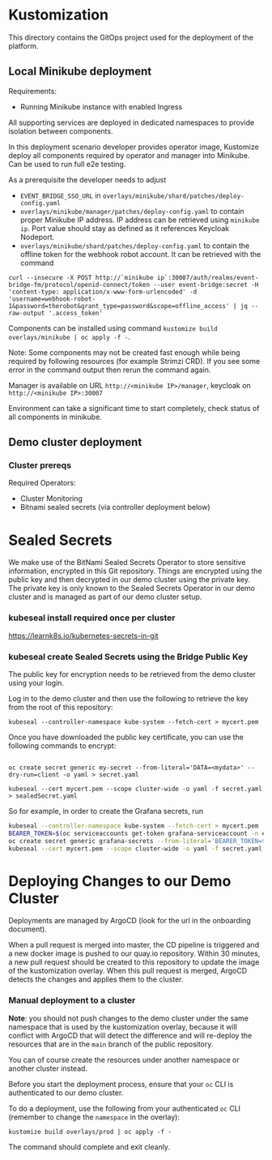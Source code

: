 # Kustomization

This directory contains the GitOps project used for the deployment of the platform.

## Local Minikube deployment
Requirements:
- Running Minikube instance with enabled Ingress

All supporting services are deployed in dedicated namespaces to provide isolation between components.

In this deployment scenario developer provides operator image, Kustomize deploy all components required by operator and manager into Minikube. Can be used to run full e2e testing.

As a prerequisite the developer needs to adjust
- `EVENT_BRIDGE_SSO_URL` in `overlays/minikube/shard/patches/deploy-config.yaml` 
- `overlays/minikube/manager/patches/deploy-config.yaml` to contain proper Minikube IP address. IP address can be retrieved using `minikube ip`. Port value should stay as defined as it references Keycloak Nodeport.
- `overlays/minikube/shard/patches/deploy-config.yaml` to contain the offline token for the webhook robot account. It can be retrieved with the command
```shell
curl --insecure -X POST http://`minikube ip`:30007/auth/realms/event-bridge-fm/protocol/openid-connect/token --user event-bridge:secret -H 'content-type: application/x-www-form-urlencoded' -d 'username=webhook-robot-1&password=therobot&grant_type=password&scope=offline_access' | jq --raw-output '.access_token'
```

Components can be installed using command `kustomize build overlays/minikube | oc apply -f -`.

Note: Some components may not be created fast enough while being required by following resources (for example Strimzi CRD). If you see some error in the command output then rerun the command again.

Manager is available on URL `http://<minikube IP>/manager`, keycloak on `http://<minikube IP>:30007`

Environment can take a significant time to start completely, check status of all components in minikube.

## Demo cluster deployment

### Cluster prereqs
Required Operators:

- Cluster Monitoring
- Bitnami sealed secrets (via controller deployment below)

# Sealed Secrets

We make use of the BitNami Sealed Secrets Operator to store sensitive information, encrypted in this Git repository.
Things are encrypted using the public key and then decrypted in our demo cluster using the private key.
The private key is only known to the Sealed Secrets Operator in our demo cluster and is managed as part of our
demo cluster setup.

### kubeseal install required once per cluster
https://learnk8s.io/kubernetes-secrets-in-git


### kubeseal create Sealed Secrets using the Bridge Public Key

The public key for encryption needs to be retrieved from the demo cluster using your login.

Log in to the demo cluster and then use the following to retrieve the key from the root of this repository:

```shell
kubeseal --controller-namespace kube-system --fetch-cert > mycert.pem
```

Once you have downloaded the public key certificate, you can use the following commands to encrypt:

```shell

oc create secret generic my-secret --from-literal='DATA=<mydata>' --dry-run=client -o yaml > secret.yaml

kubeseal --cert mycert.pem --scope cluster-wide -o yaml -f secret.yaml > sealedSecret.yaml
```

So for example, in order to create the Grafana secrets, run 

```bash
kubeseal --controller-namespace kube-system --fetch-cert > mycert.pem
BEARER_TOKEN=$(oc serviceaccounts get-token grafana-serviceaccount -n event-bridge-prod)
oc create secret generic grafana-secrets --from-literal='BEARER_TOKEN=$BEARER_TOKEN' --from-literal='GF_SECURITY_ADMIN_USER=<REDACTED>' --from-literal='GF_SECURITY_ADMIN_PASSWORD=<REDACTED>' --dry-run=client -o yaml > secret.yaml
kubeseal --cert mycert.pem --scope cluster-wide -o yaml -f secret.yaml > grafana-secrets.yaml
```

# Deploying Changes to our Demo Cluster

Deployments are managed by ArgoCD (look for the url in the onboarding document).

When a pull request is merged into master, the CD pipeline is triggered and a new docker image is pushed to our quay.io repository. Within 30 minutes, a new pull request should be created to this repository to update the image of the kustomization overlay. When this pull request is merged, ArgoCD detects the changes and applies them to the cluster.

### Manual deployment to a cluster

**Note**: you should not push changes to the demo cluster under the same namespace that is used by the kustomization overlay, because it will conflict with ArgoCD that will detect the difference and will re-deploy the resources that are in the `main` branch of the public repository.

You can of course create the resources under another namespace or another cluster instead.

Before you start the deployment process, ensure that your `oc` CLI is authenticated to our demo cluster. 

To do a deployment, use the following from your authenticated `oc` CLI (remember to change the `namespace` in the overlay):

```shell
kustomize build overlays/prod | oc apply -f -
```

The command should complete and exit cleanly.